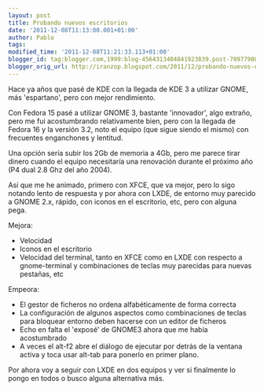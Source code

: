 ```yaml
---
layout: post
title: Probando nuevos escritorios
date: '2011-12-08T11:13:00.001+01:00'
author: Pablo
tags: 
modified_time: '2011-12-08T11:21:33.113+01:00'
blogger_id: tag:blogger.com,1999:blog-4564313404841923839.post-7897790878360794361
blogger_orig_url: http://iranzop.blogspot.com/2011/12/probando-nuevos-escritorios.html
---
```


Hace ya años que pasé de KDE con la llegada de KDE 3 a utilizar GNOME, más 'espartano', pero con mejor rendimiento.

Con Fedora 15 pasé a utilizar GNOME 3, bastante 'innovador', algo extraño, pero me fui acostumbrando relativamente bien, pero con la llegada de Fedora 16 y la versión 3.2, noto el equipo (que sigue siendo el mismo) con frecuentes enganchones y lentitud.

Una opción sería subir los 2Gb de memoria a 4Gb, pero me parece tirar dinero cuando el equipo necesitaría una renovación durante el próximo año (P4 dual 2.8 Ghz del año 2004).

Así que me he animado, primero con XFCE, que va mejor, pero lo sigo notando lento de respuesta y por ahora con LXDE, de entorno muy parecido a GNOME 2.x, rápido, con iconos en el escritorio, etc, pero con alguna pega.

Mejora:

- Velocidad
- Iconos en el escritorio
- Velocidad del terminal, tanto en XFCE como en LXDE con respecto a gnome-terminal y combinaciones de teclas muy parecidas para nuevas pestañas, etc

Empeora:

- El gestor de ficheros no ordena alfabéticamente de forma correcta
- La configuración de algunos aspectos como combinaciones de teclas para bloquear entorno deben hacerse con un editor de ficheros
- Echo en falta el 'exposé' de GNOME3 ahora que me había acostumbrado
- A veces el alt-f2 abre el diálogo de ejecutar por detrás de la ventana activa y toca usar alt-tab para ponerlo en primer plano.

Por ahora voy a seguir con LXDE en dos equipos y ver si finalmente lo pongo en todos o busco alguna alternativa más.
